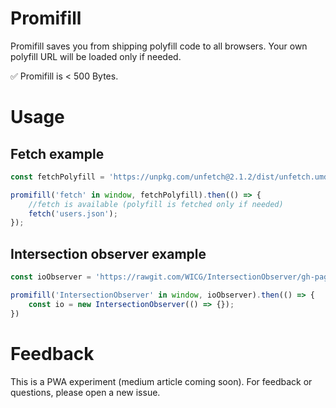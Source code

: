 # Promifill

Promifill saves you from shipping polyfill code to all browsers.
Your own polyfill URL will be loaded only if needed.

✅ Promifill is < 500 Bytes.

# Usage


## Fetch example

```javascript
const fetchPolyfill = 'https://unpkg.com/unfetch@2.1.2/dist/unfetch.umd.js';

promifill('fetch' in window, fetchPolyfill).then(() => {
    //fetch is available (polyfill is fetched only if needed)
    fetch('users.json');
});
```

## Intersection observer example

```javascript
const ioObserver = 'https://rawgit.com/WICG/IntersectionObserver/gh-pages/polyfill/intersection-observer.js';

promifill('IntersectionObserver' in window, ioObserver).then(() => {
    const io = new IntersectionObserver(() => {});
})

```

# Feedback

This is a PWA experiment (medium article coming soon).
For feedback or questions, please open a new issue.
